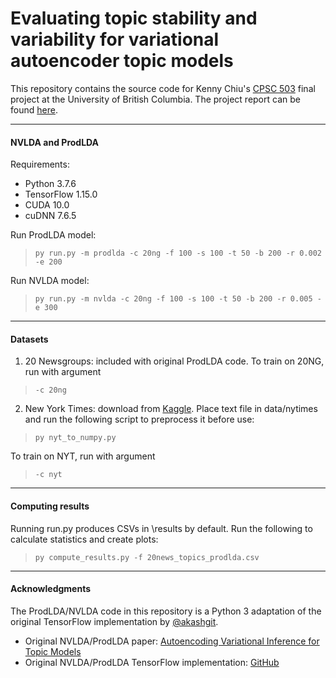 # Evaluating topic stability and variability for variational autoencoder topic models

This repository contains the source code for Kenny Chiu's [CPSC 503](https://www.cs.ubc.ca/~carenini/TEACHING/CPSC503-20/503-20.html) final project at the University of British Columbia. The project report can be found [here](https://github.com/chiukenny/CPSC503-finalproject/blob/master/report/report.pdf).

---
#### NVLDA and ProdLDA

Requirements:
* Python 3.7.6
* TensorFlow 1.15.0
* CUDA 10.0
* cuDNN 7.6.5

Run ProdLDA model:
> `py run.py -m prodlda -c 20ng -f 100 -s 100 -t 50 -b 200 -r 0.002 -e 200`

Run NVLDA model:
> `py run.py -m nvlda -c 20ng -f 100 -s 100 -t 50 -b 200 -r 0.005 -e 300`

---
#### Datasets

1. 20 Newsgroups: included with original ProdLDA code. To train on 20NG, run with argument
> `-c 20ng`

2. New York Times: download from [Kaggle](https://www.kaggle.com/nzalake52/new-york-times-articles). Place text file in data/nytimes and run the following script to preprocess it before use:
> `py nyt_to_numpy.py`

To train on NYT, run with argument
> `-c nyt`

---
#### Computing results

Running run.py produces CSVs in \\results by default. Run the following to calculate statistics and create plots:
> `py compute_results.py -f 20news_topics_prodlda.csv`

---
#### Acknowledgments

The ProdLDA/NVLDA code in this repository is a Python 3 adaptation of the original TensorFlow implementation by [@akashgit](https://github.com/akashgit).

* Original NVLDA/ProdLDA paper: [Autoencoding Variational Inference for Topic Models](https://arxiv.org/abs/1703.01488)
* Original NVLDA/ProdLDA TensorFlow implementation: [GitHub](https://github.com/akashgit/autoencoding_vi_for_topic_models)